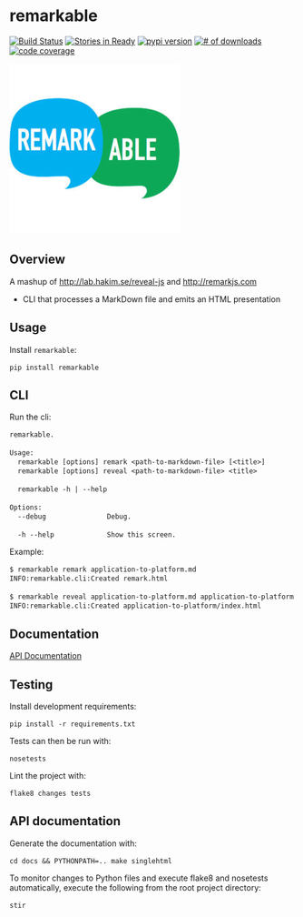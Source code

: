 # remarkable

[![Build Status](https://secure.travis-ci.org/michaeljoseph/remarkable.png)](http://travis-ci.org/michaeljoseph/remarkable)
[![Stories in Ready](https://badge.waffle.io/michaeljoseph/remarkable.png?label=ready)](https://waffle.io/michaeljoseph/remarkable) [![pypi version](https://badge.fury.io/py/remarkable.png)](http://badge.fury.io/py/remarkable)
[![# of downloads](https://pypip.in/d/remarkable/badge.png)](https://crate.io/packages/remarkable?version=latest)
[![code coverage](https://coveralls.io/repos/michaeljoseph/remarkable/badge.png?branch=master)](https://coveralls.io/r/michaeljoseph/remarkable?branch=master)

![remarkable](https://github.com/michaeljoseph/remarkable/raw/master/resources/remarkable.jpg)

## Overview

A mashup of http://lab.hakim.se/reveal-js and http://remarkjs.com

* CLI that processes a MarkDown file and emits an HTML presentation

## Usage

Install `remarkable`:

    pip install remarkable

## CLI

Run the cli:

```
remarkable.

Usage:
  remarkable [options] remark <path-to-markdown-file> [<title>]
  remarkable [options] reveal <path-to-markdown-file> <title>

  remarkable -h | --help

Options:
  --debug               Debug.

  -h --help             Show this screen.
```

Example:
```
$ remarkable remark application-to-platform.md
INFO:remarkable.cli:Created remark.html

$ remarkable reveal application-to-platform.md application-to-platform
INFO:remarkable.cli:Created application-to-platform/index.html
```

## Documentation

[API Documentation](http://remarkable.rtfd.org)

## Testing

Install development requirements:

    pip install -r requirements.txt

Tests can then be run with:

    nosetests

Lint the project with:

    flake8 changes tests

## API documentation

Generate the documentation with:

    cd docs && PYTHONPATH=.. make singlehtml

To monitor changes to Python files and execute flake8 and nosetests
automatically, execute the following from the root project directory:

    stir
